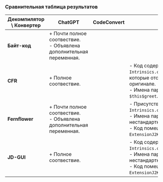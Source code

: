 ### Сравнительная таблица результатов

| **Декомпилятор \ Конвертер** | **ChatGPT**                                                           | **CodeConvert** | **J2K**                                                                                                                                                  |
|------------------------------|-----------------------------------------------------------------------|-----------------|----------------------------------------------------------------------------------------------------------------------------------------------------------|
| **Байт-код**                 | + Почти полное соотвествие.<br>- Объявлена дополнительная переменная. |                 |                                                                                                                                                          |
| **CFR**                      | + Полное соотвествие.                                                 |                 | - Код содержит вызовы `Intrinsics.checkNotNullParameter`, которые отсутствуют в оригинале.<br>- Имена параметров имеют вид `$this$greet`.                |
| **Fernflower**               | + Почти полное соотвествие.<br>- Объявлена дополнительная переменная. |                 | - Присутствуют вызовы `Intrinsics.checkNotNullParameter`.<br>- Имена параметров нестандартные (`$this$greet`).<br>- Код помещён в объект `ExtensionJ2K`. |
| **JD-GUI**                   | + Полное соотвествие.                                                 |                 | - Код содержит вызовы `Intrinsics.checkNotNullParameter`.<br>- Имена параметров нестандартные.<br>- Код помещён в объект `ExtensionJ2K`.                 |
